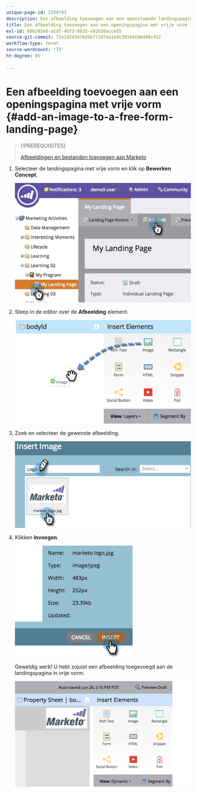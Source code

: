 ```yaml
---
unique-page-id: 2359703
description: Een afbeelding toevoegen aan een openstaande landingspagina - Marketo Docs - Productdocumentatie
title: Een afbeelding toevoegen aan een openingspagina met vrije vorm
exl-id: 68b302e8-a2df-4bf3-9835-e92b36acce55
source-git-commit: 72e1d29347bd5b77107da1e9c30169cb6490c432
workflow-type: tm+mt
source-wordcount: '73'
ht-degree: 0%

---
```


# Een afbeelding toevoegen aan een openingspagina met vrije vorm {#add-an-image-to-a-free-form-landing-page}

>[!PREREQUISITES]
>
>[Afbeeldingen en bestanden toevoegen aan Marketo](/help/marketo/product-docs/demand-generation/images-and-files/add-images-and-files-to-marketo.md)

1. Selecteer de landingspagina met vrije vorm en klik op **Bewerken** **Concept**.

   ![](assets/landingpageeditdraft.jpg)

1. Sleep in de editor over de **Afbeelding** element.

   ![](assets/image2015-5-21-15-3a38-3a58.png)

1. Zoek en selecteer de gewenste afbeelding.

   ![](assets/image2014-9-16-14-3a35-3a59.png)

1. Klikken **Invoegen**.

   ![](assets/image2014-9-16-15-3a3-3a48.png)

   Geweldig werk! U hebt zojuist een afbeelding toegevoegd aan de landingspagina in vrije vorm.

   ![](assets/image2015-5-21-15-3a40-3a11.png)
